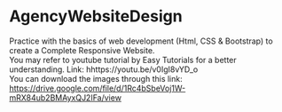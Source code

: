 # AgencyWebsiteDesign
Practice with the basics of web development (Html, CSS &amp; Bootstrap) to create a Complete Responsive Website.<br>
You may refer to youtube tutorial by Easy Tutorials for a better understanding. Link: hhttps://youtu.be/v0IgI8vYD_o<br>
You can download the images through this link: https://drive.google.com/file/d/1Rc4bSbeVoj1W-mRX84ub2BMAyxQJ2IFa/view
